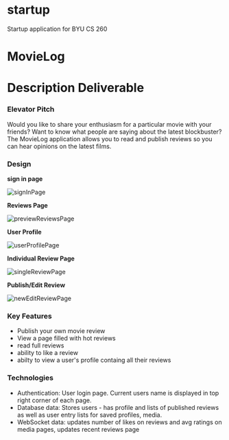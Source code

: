 # startup
Startup application for BYU CS 260


# MovieLog

# Description Deliverable

### Elevator Pitch
Would you like to share your enthusiasm for a particular movie with your friends? Want to know what people are saying about the latest blockbuster? The MovieLog application allows you to read and publish reviews so you can hear opinions on the latest films. 

### Design

**sign in page** 

![signInPage](/descimages/signInPage.jpeg)


**Reviews Page**

![previewReviewsPage](/descimages/previewReviewsPage.jpeg)


**User Profile**

![userProfilePage](/descimages/userProfilePage.jpeg)


**Individual Review Page**

![singleReviewPage](/descimages/singleReviewPage.jpeg)


**Publish/Edit Review** 

![newEditReviewPage](/descimages/newEditReviewPage.jpeg)




### Key Features
* Publish your own movie review
* View a page filled with hot reviews
* read full reviews
* ability to like a review
* abilty to view a user's profile containg all their reviews


  

### Technologies
* Authentication: User login page. Current users name is displayed in top right corner of each page.
* Database data: Stores users - has profile and lists of published reviews as well as user entry lists for saved profiles, media.
* WebSocket data: updates number of likes on reviews and avg ratings on media pages, updates recent reviews page
